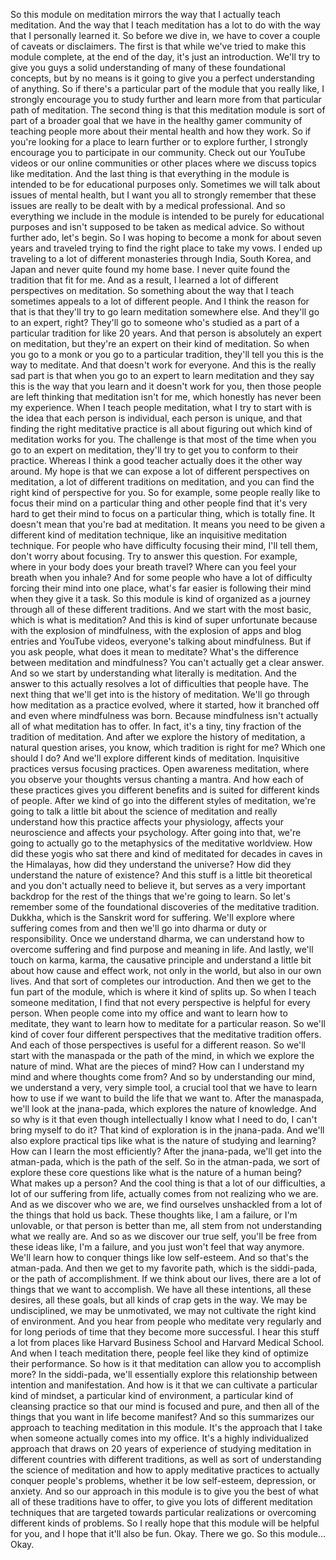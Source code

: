  So this module on meditation mirrors the way that I actually teach meditation. And the way that I teach meditation has a lot to do with the way that I personally learned it. So before we dive in, we have to cover a couple of caveats or disclaimers. The first is that while we've tried to make this module complete, at the end of the day, it's just an introduction. We'll try to give you guys a solid understanding of many of these foundational concepts, but by no means is it going to give you a perfect understanding of anything. So if there's a particular part of the module that you really like, I strongly encourage you to study further and learn more from that particular path of meditation. The second thing is that this meditation module is sort of part of a broader goal that we have in the healthy gamer community of teaching people more about their mental health and how they work. So if you're looking for a place to learn further or to explore further, I strongly encourage you to participate in our community. Check out our YouTube videos or our online communities or other places where we discuss topics like meditation. And the last thing is that everything in the module is intended to be for educational purposes only. Sometimes we will talk about issues of mental health, but I want you all to strongly remember that these issues are really to be dealt with by a medical professional. And so everything we include in the module is intended to be purely for educational purposes and isn't supposed to be taken as medical advice. So without further ado, let's begin. So I was hoping to become a monk for about seven years and traveled trying to find the right place to take my vows. I ended up traveling to a lot of different monasteries through India, South Korea, and Japan and never quite found my home base. I never quite found the tradition that fit for me. And as a result, I learned a lot of different perspectives on meditation. So something about the way that I teach sometimes appeals to a lot of different people. And I think the reason for that is that they'll try to go learn meditation somewhere else. And they'll go to an expert, right? They'll go to someone who's studied as a part of a particular tradition for like 20 years. And that person is absolutely an expert on meditation, but they're an expert on their kind of meditation. So when you go to a monk or you go to a particular tradition, they'll tell you this is the way to meditate. And that doesn't work for everyone. And this is the really sad part is that when you go to an expert to learn meditation and they say this is the way that you learn and it doesn't work for you, then those people are left thinking that meditation isn't for me, which honestly has never been my experience. When I teach people meditation, what I try to start with is the idea that each person is individual, each person is unique, and that finding the right meditative practice is all about figuring out which kind of meditation works for you. The challenge is that most of the time when you go to an expert on meditation, they'll try to get you to conform to their practice. Whereas I think a good teacher actually does it the other way around. My hope is that we can expose a lot of different perspectives on meditation, a lot of different traditions on meditation, and you can find the right kind of perspective for you. So for example, some people really like to focus their mind on a particular thing and other people find that it's very hard to get their mind to focus on a particular thing, which is totally fine. It doesn't mean that you're bad at meditation. It means you need to be given a different kind of meditation technique, like an inquisitive meditation technique. For people who have difficulty focusing their mind, I'll tell them, don't worry about focusing. Try to answer this question. For example, where in your body does your breath travel? Where can you feel your breath when you inhale? And for some people who have a lot of difficulty forcing their mind into one place, what's far easier is following their mind when they give it a task. So this module is kind of organized as a journey through all of these different traditions. And we start with the most basic, which is what is meditation? And this is kind of super unfortunate because with the explosion of mindfulness, with the explosion of apps and blog entries and YouTube videos, everyone's talking about mindfulness. But if you ask people, what does it mean to meditate? What's the difference between meditation and mindfulness? You can't actually get a clear answer. And so we start by understanding what literally is meditation. And the answer to this actually resolves a lot of difficulties that people have. The next thing that we'll get into is the history of meditation. We'll go through how meditation as a practice evolved, where it started, how it branched off and even where mindfulness was born. Because mindfulness isn't actually all of what meditation has to offer. In fact, it's a tiny, tiny fraction of the tradition of meditation. And after we explore the history of meditation, a natural question arises, you know, which tradition is right for me? Which one should I do? And we'll explore different kinds of meditation. Inquisitive practices versus focusing practices. Open awareness meditation, where you observe your thoughts versus chanting a mantra. And how each of these practices gives you different benefits and is suited for different kinds of people. After we kind of go into the different styles of meditation, we're going to talk a little bit about the science of meditation and really understand how this practice affects your physiology, affects your neuroscience and affects your psychology. After going into that, we're going to actually go to the metaphysics of the meditative worldview. How did these yogis who sat there and kind of meditated for decades in caves in the Himalayas, how did they understand the universe? How did they understand the nature of existence? And this stuff is a little bit theoretical and you don't actually need to believe it, but serves as a very important backdrop for the rest of the things that we're going to learn. So let's remember some of the foundational discoveries of the meditative tradition. Dukkha, which is the Sanskrit word for suffering. We'll explore where suffering comes from and then we'll go into dharma or duty or responsibility. Once we understand dharma, we can understand how to overcome suffering and find purpose and meaning in life. And lastly, we'll touch on karma, karma, the causative principle and understand a little bit about how cause and effect work, not only in the world, but also in our own lives. And that sort of completes our introduction. And then we get to the fun part of the module, which is where it kind of splits up. So when I teach someone meditation, I find that not every perspective is helpful for every person. When people come into my office and want to learn how to meditate, they want to learn how to meditate for a particular reason. So we'll kind of cover four different perspectives that the meditative tradition offers. And each of those perspectives is useful for a different reason. So we'll start with the manaspada or the path of the mind, in which we explore the nature of mind. What are the pieces of mind? How can I understand my mind and where thoughts come from? And so by understanding our mind, we understand a very, very simple tool, a crucial tool that we have to learn how to use if we want to build the life that we want to. After the manaspada, we'll look at the jnana-pada, which explores the nature of knowledge. And so why is it that even though intellectually I know what I need to do, I can't bring myself to do it? That kind of exploration is in the jnana-pada. And we'll also explore practical tips like what is the nature of studying and learning? How can I learn the most efficiently? After the jnana-pada, we'll get into the atman-pada, which is the path of the self. So in the atman-pada, we sort of explore these core questions like what is the nature of a human being? What makes up a person? And the cool thing is that a lot of our difficulties, a lot of our suffering from life, actually comes from not realizing who we are. And as we discover who we are, we find ourselves unshackled from a lot of the things that hold us back. These thoughts like, I am a failure, or I'm unlovable, or that person is better than me, all stem from not understanding what we really are. And so as we discover our true self, you'll be free from these ideas like, I'm a failure, and you just won't feel that way anymore. We'll learn how to conquer things like low self-esteem. And so that's the atman-pada. And then we get to my favorite path, which is the siddi-pada, or the path of accomplishment. If we think about our lives, there are a lot of things that we want to accomplish. We have all these intentions, all these desires, all these goals, but all kinds of crap gets in the way. We may be undisciplined, we may be unmotivated, we may not cultivate the right kind of environment. And you hear from people who meditate very regularly and for long periods of time that they become more successful. I hear this stuff a lot from places like Harvard Business School and Harvard Medical School. And when I teach meditation there, people feel like they kind of optimize their performance. So how is it that meditation can allow you to accomplish more? In the siddi-pada, we'll essentially explore this relationship between intention and manifestation. And how is it that we can cultivate a particular kind of mindset, a particular kind of environment, a particular kind of cleansing practice so that our mind is focused and pure, and then all of the things that you want in life become manifest? And so this summarizes our approach to teaching meditation in this module. It's the approach that I take when someone actually comes into my office. It's a highly individualized approach that draws on 20 years of experience of studying meditation in different countries with different traditions, as well as sort of understanding the science of meditation and how to apply meditative practices to actually conquer people's problems, whether it be low self-esteem, depression, or anxiety. And so our approach in this module is to give you the best of what all of these traditions have to offer, to give you lots of different meditation techniques that are targeted towards particular realizations or overcoming different kinds of problems. So I really hope that this module will be helpful for you, and I hope that it'll also be fun. Okay. There we go. So this module... Okay.